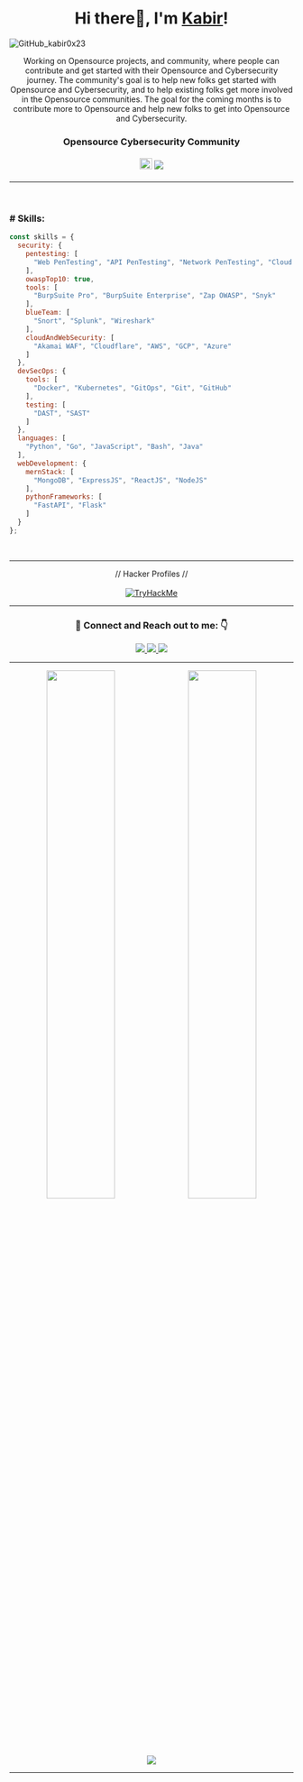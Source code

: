 ### <h1 align="center">Hi there👋, I'm <a href="https://kabir0x23.github.io/">Kabir</a>!</h1>

![GitHub_kabir0x23](https://user-images.githubusercontent.com/44284877/207358244-0ceba8fb-6ff0-4d51-99c6-523dd57943e3.png "Kabir0x23")

<p align="center">
  Working on Opensource projects,  and community, where people can contribute and get started with their Opensource and Cybersecurity journey.
  The community's goal is to help new folks get started with Opensource and Cybersecurity, and to help existing folks get more involved in the Opensource communities. 
  The goal for the coming months is to contribute more to Opensource and help new folks to get into Opensource and Cybersecurity.
</p>
<div align="center">
  <h3> Opensource Cybersecurity Community </h3>
  <h4> 
    <img src="https://user-images.githubusercontent.com/44284877/207346937-5c82dfeb-e46d-4d0c-8a8a-d5e87387910a.png" width="22" height="20"/>
    <a href="https://github.com/th3cyb3rhub">
      <img src="https://img.shields.io/badge/TheCyberHUB Community-0d1117">
    </a>
  </h4>
</div>

---

<br/>

### # Skills: 
```js
const skills = {
  security: {
    pentesting: [
      "Web PenTesting", "API PenTesting", "Network PenTesting", "Cloud PenTesting"
    ],
    owaspTop10: true,
    tools: [
      "BurpSuite Pro", "BurpSuite Enterprise", "Zap OWASP", "Snyk"
    ],
    blueTeam: [
      "Snort", "Splunk", "Wireshark"
    ],
    cloudAndWebSecurity: [
      "Akamai WAF", "Cloudflare", "AWS", "GCP", "Azure"
    ]
  },
  devSecOps: {
    tools: [
      "Docker", "Kubernetes", "GitOps", "Git", "GitHub"
    ],
    testing: [
      "DAST", "SAST"
    ]
  },
  languages: [
    "Python", "Go", "JavaScript", "Bash", "Java"
  ],
  webDevelopment: {
    mernStack: [
      "MongoDB", "ExpressJS", "ReactJS", "NodeJS"
    ],
    pythonFrameworks: [
      "FastAPI", "Flask"
    ]
  }
};
```

<br/>

---

<div align="center">
  // Hacker Profiles // <br/> <br/>
  <a href="https://tryhackme.com/p/kabir0x23"> 
    <img src="https://tryhackme-badges.s3.amazonaws.com/kabir0x23.png" alt="TryHackMe">
  </a>
</div>

---

[//]: # (### Achievements, Awards and Recognition)

<!-- --- -->

<div align="center">
<h3> 🤝 Connect and Reach out to me: 👇</h3>
  
  <a href="https://twitter.com/kabir0x23">
    <img src="https://img.shields.io/badge/Twitter-1DA1F2?style=for-the-badge&logo=twitter&logoColor=white">
  </a>
  <a href="https://www.linkedin.com/in/kabir0x23/">
    <img src="https://img.shields.io/badge/LinkedIn-0077B5?style=for-the-badge&logo=linkedin&logoColor=white">
  </a> 
  <a href="https://www.instagram.com/kabir0x23">
    <img src="https://img.shields.io/badge/Instagram-E4405F?style=for-the-badge&logo=instagram&logoColor=white">
  </a>
<!--   <a href="https://kabir0x23.medium.com">
   <img src="https://img.shields.io/badge/Medium-12100E?style=for-the-badge&logo=medium&logoColor=white">
  </a> -->
<!--   <a href="https://linktree.com/kabir0x23">
    <img src="https://img.shields.io/badge/linktree-39E09B?style=for-the-badge&logo=linktree&logoColor=white">
  </a> -->
 
<!--   <a href="http://kabir0x23.github.io/Portfolio">
    <img src="https://img.shields.io/badge/Portfolio-0D1117?style=for-the-badge&logo=About.me&logoColor=white" >
  </a> -->
</div>

---

<!-- ### :zap: Recent Activity -->
<!--START_SECTION:activity--> <!--END_SECTION:activity-->
 
<!-- --- -->

<p align="center">
  <img width="49%" src="https://github-readme-stats.vercel.app/api?username=kabir0x23&count_private=true&theme=dark&show_icons=true" />
  <img width="49%" src="https://github-readme-streak-stats.herokuapp.com/?user=kabir0x23&theme=dark&count_private=true" />
</p>

<div align="center">
  
  [![](https://visitcount.itsvg.in/api?id=kabir0x23&label=Profile%20Views&color=12&icon=2&pretty=false)](https://visitcount.itsvg.in)

</div>

[//]: # (The End)

---

